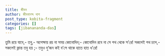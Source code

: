```yaml
---
title: জীবন
author: জীবনানন্দ দাশ
post_type: kobita-fragment
categories: []
tags: [jibanananda-das]
---
```

তুমি রয়ে যাবে,- তবু,- অপেক্ষায় রয় না সময়
কোনোদিন;- কোনোদিন রবে না সে পথ থেকে স’রে!
সকলেই পথ চলে,- সকলেই ক্লান্ত তবু হয় ;-
তবুও দু’জন কই ব’সে থাকে হাতে হাত ধ’রে!
